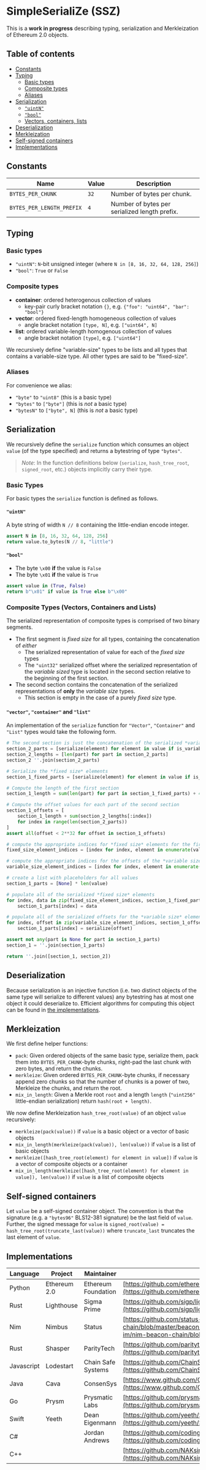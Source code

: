 # SimpleSerialiZe (SSZ)

This is a **work in progress** describing typing, serialization and Merkleization of Ethereum 2.0 objects.

## Table of contents

- [Constants](#constants)
- [Typing](#typing)
    - [Basic types](#basic-types)
    - [Composite types](#composite-types)
    - [Aliases](#aliases)
- [Serialization](#serialization)
    - [`"uintN"`](#uintn)
    - [`"bool"`](#bool)
    - [Vectors, containers, lists](#composite-types-vectors-containers-and-lists)
- [Deserialization](#deserialization)
- [Merkleization](#merkleization)
- [Self-signed containers](#self-signed-containers)
- [Implementations](#implementations)

## Constants

| Name | Value | Description |
|-|-|-|
| `BYTES_PER_CHUNK` | `32` | Number of bytes per chunk.
| `BYTES_PER_LENGTH_PREFIX` | `4` | Number of bytes per serialized length prefix. |

## Typing
### Basic types

* `"uintN"`: `N`-bit unsigned integer (where `N in [8, 16, 32, 64, 128, 256]`)
* `"bool"`: `True` or `False`

### Composite types

* **container**: ordered heterogenous collection of values
    * key-pair curly bracket notation `{}`, e.g. `{"foo": "uint64", "bar": "bool"}`
* **vector**: ordered fixed-length homogeneous collection of values
    * angle bracket notation `[type, N]`, e.g. `["uint64", N]`
* **list**: ordered variable-length homogenous collection of values
    * angle bracket notation `[type]`, e.g. `["uint64"]`

We recursively define "variable-size" types to be lists and all types that contains a variable-size type. All other types are said to be "fixed-size".

### Aliases

For convenience we alias:

* `"byte"` to `"uint8"` (this is a basic type)
* `"bytes"` to `["byte"]` (this is *not* a basic type)
* `"bytesN"` to `["byte", N]` (this is *not* a basic type)

## Serialization

We recursively define the `serialize` function which consumes an object `value` (of the type specified) and returns a bytestring of type `"bytes"`.

> *Note*: In the function definitions below (`serialize`, `hash_tree_root`, `signed_root`, etc.) objects implicitly carry their type.

### Basic Types

For basic types the `serialize` function is defined as follows.

#### `"uintN"`

A byte string of width  `N // 8` containing the little-endian encode integer.

```python
assert N in [8, 16, 32, 64, 128, 256]
return value.to_bytes(N // 8, "little")
```

#### `"bool"`

* The byte `\x00` **if** the value is `False`
* The byte `\x01` **if** the value is `True`

```python
assert value in (True, False)
return b"\x01" if value is True else b"\x00"
```

### Composite Types (Vectors, Containers and Lists)

The serialized representation of composite types is comprised of two binary segments.

* The first segment is *fixed size* for all types, containing the concatenation of *either* 
    - The serialized representation of value for each of the *fixed size* types
    - The `"uint32"` serialized offset where the serialized representation of the *variable sized* type is located in the second section relative to the beginning of the first section.
* The second section contains the concatenation of the serialized representations of **only** the *variable size* types.
    - This section is empty in the case of a purely *fixed size* type.


#### `"vector"`, `"container"` and `"list"`

An implementation of the `serialize` function for `"Vector"`, `"Container"` and
`"List"` types would take the following form.

```python
# The second section is just the concatenation of the serialized *variable size* elements
section_2_parts = [serialize(element) for element in value if is_variable_size(element)]
section_2_lengths = [len(part) for part in section_2_parts]
section_2 ''.join(section_2_parts)

# Serialize the *fixed size* elements
section_1_fixed_parts = [serialize(element) for element in value if is_fixed_size(element)]

# Compute the length of the first section
section_1_length = sum(len(part) for part in section_1_fixed_parts) + 4 * len(section_2_parts)

# Compute the offset values for each part of the second section
section_1_offsets = [
    section_1_length + sum(section_2_lengths[:index])
    for index in range(len(section_2_parts))
]
assert all(offset < 2**32 for offset in section_1_offsets)

# compute the appropriate indices for *fixed size* elements for the first section
fixed_size_element_indices = [index for index, element in enumerate(value) if is_fixed_size(element)]

# compute the appropriate indices for the offsets of the *variable size* elements
variable_size_element_indices = [index for index, element in enumerate(value) if is_variable_size(element)]

# create a list with placeholders for all values
section_1_parts = [None] * len(value)

# populate all of the serialized *fixed size* elements
for index, data in zip(fixed_size_element_indices, section_1_fixed_parts):
    section_1_parts[index] = data

# populate all of the serialized offsets for the *variable size* elements
for index, offset in zip(variable_size_element_indices, section_1_offsets):
    section_1_parts[index] = serialize(offset)

assert not any(part is None for part in section_1_parts)
section_1 = ''.join(section_1_parts)

return ''.join([section_1, section_2])
```


## Deserialization

Because serialization is an injective function (i.e. two distinct objects of the same type will serialize to different values) any bytestring has at most one object it could deserialize to. Efficient algorithms for computing this object can be found in [the implementations](#implementations).


## Merkleization

We first define helper functions:

* `pack`: Given ordered objects of the same basic type, serialize them, pack them into `BYTES_PER_CHUNK`-byte chunks, right-pad the last chunk with zero bytes, and return the chunks.
* `merkleize`: Given ordered `BYTES_PER_CHUNK`-byte chunks, if necessary append zero chunks so that the number of chunks is a power of two, Merkleize the chunks, and return the root.
* `mix_in_length`: Given a Merkle root `root` and a length `length` (`"uint256"` little-endian serialization) return `hash(root + length)`.

We now define Merkleization `hash_tree_root(value)` of an object `value` recursively:

* `merkleize(pack(value))` if `value` is a basic object or a vector of basic objects
* `mix_in_length(merkleize(pack(value)), len(value))` if `value` is a list of basic objects
* `merkleize([hash_tree_root(element) for element in value])` if `value` is a vector of composite objects or a container
* `mix_in_length(merkleize([hash_tree_root(element) for element in value]), len(value))` if `value` is a list of composite objects

## Self-signed containers

Let `value` be a self-signed container object. The convention is that the signature (e.g. a `"bytes96"` BLS12-381 signature) be the last field of `value`. Further, the signed message for `value` is `signed_root(value) = hash_tree_root(truncate_last(value))` where `truncate_last` truncates the last element of `value`.

## Implementations

| Language | Project | Maintainer | Implementation |
|-|-|-|-|
| Python | Ethereum 2.0 | Ethereum Foundation | [https://github.com/ethereum/py-ssz](https://github.com/ethereum/py-ssz) |
| Rust | Lighthouse | Sigma Prime | [https://github.com/sigp/lighthouse/tree/master/beacon_chain/utils/ssz](https://github.com/sigp/lighthouse/tree/master/beacon_chain/utils/ssz) |
| Nim | Nimbus | Status | [https://github.com/status-im/nim-beacon-chain/blob/master/beacon_chain/ssz.nim](https://github.com/status-im/nim-beacon-chain/blob/master/beacon_chain/ssz.nim) |
| Rust | Shasper | ParityTech | [https://github.com/paritytech/shasper/tree/master/util/ssz](https://github.com/paritytech/shasper/tree/master/util/ssz) |
| Javascript | Lodestart | Chain Safe Systems | [https://github.com/ChainSafeSystems/ssz-js/blob/master/src/index.js](https://github.com/ChainSafeSystems/ssz-js/blob/master/src/index.js) |
| Java | Cava | ConsenSys | [https://www.github.com/ConsenSys/cava/tree/master/ssz](https://www.github.com/ConsenSys/cava/tree/master/ssz) |
| Go | Prysm | Prysmatic Labs | [https://github.com/prysmaticlabs/prysm/tree/master/shared/ssz](https://github.com/prysmaticlabs/prysm/tree/master/shared/ssz) |
| Swift | Yeeth | Dean Eigenmann | [https://github.com/yeeth/SimpleSerialize.swift](https://github.com/yeeth/SimpleSerialize.swift) |
| C# | | Jordan Andrews | [https://github.com/codingupastorm/csharp-ssz](https://github.com/codingupastorm/csharp-ssz) |
| C++ | | | [https://github.com/NAKsir-melody/cpp_ssz](https://github.com/NAKsir-melody/cpp_ssz) |
